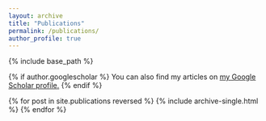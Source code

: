 ```yaml
---
layout: archive
title: "Publications"
permalink: /publications/
author_profile: true
---
```


{% include base_path %}

{% if author.googlescholar %}
  You can also find my articles on <u><a href="{{author.googlescholar}}">my Google Scholar profile</a>.</u>
{% endif %}

<!-- {% if author.orcid %}
  You can also find my articles on <u><a href="{{author.orcid}}">my ORCID profile</a>.</u>
{% endif %} -->

{% for post in site.publications reversed %}
  {% include archive-single.html %}
{% endfor %}
